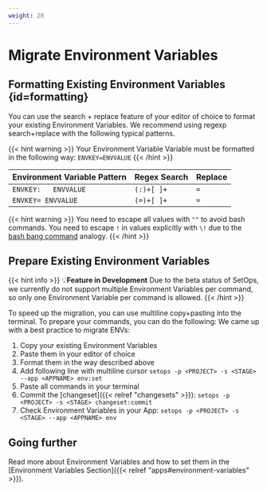 ```yaml
---
weight: 20
---
```

# Migrate Environment Variables

## Formatting Existing Environment Variables {id=formatting}

You can use the search + replace feature of your editor of choice to format your existing Environment Variables.
We recommend using regexp search+replace with the following typical patterns.

{{< hint warning >}}
Your Environment Variable Variable must be formatted in the following way: `ENVKEY=ENVVALUE`
{{< /hint >}}

| Environment Variable Pattern | Regex Search | Replace |
|-|-|-|
|`ENVKEY:   ENVVALUE`|`(:)+[ ]+`|`=`|
|`ENVKEY= ENVVALUE`|`(=)+[ ]+`|`=`|

{{< hint warning >}}
You need to escape all values with `""` to avoid bash commands. You need to escape `!` in values explicitly with `\!` due to the [bash bang command](https://ss64.com/bash/bang.html) analogy.
{{< /hint >}}
## Prepare Existing Environment Variables

{{< hint info >}}
💡**Feature in Development**
Due to the beta status of SetOps, we currently do not support multiple Environment Variables per command, so only one Environment Variable per command is allowed.
{{< /hint >}}

To speed up the migration, you can use multiline copy+pasting into the terminal. To prepare your commands, you can do the following:
We came up with a best practice to migrate ENVs:

1. Copy your existing Environment Variables
1. Paste them in your editor of choice
1. Format them in the way described above
1. Add following line with multiline cursor `setops -p <PROJECT> -s <STAGE> --app <APPNAME> env:set`
1. Paste all commands in your terminal
1. Commit the [changeset]({{< relref "changesets" >}}): `setops -p <PROJECT> -s <STAGE> changeset:commit`
1. Check Environment Variables in your App: `setops -p <PROJECT> -s <STAGE> --app <APPNAME> env`

## Going further
Read more about Environment Variables and how to set them in the [Environment Variables Section]({{< relref "apps#environment-variables" >}}).
